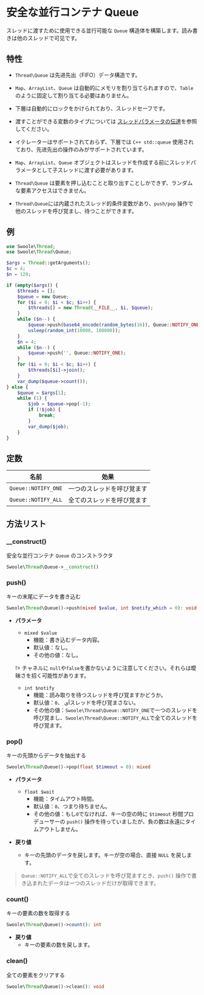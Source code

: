 # 安全な並行コンテナ Queue

スレッドに渡すために使用できる並行可能な `Queue` 構造体を構築します。読み書きは他のスレッドで可见です。

## 特性
- `Thread\Queue` は先进先出（FIFO）データ構造です。

- `Map`、`ArrayList`、`Queue` は自動的にメモリを割り当てられますので、`Table`のように固定して割り当てる必要はありません。

- 下層は自動的にロックをかけられており、スレッドセーフです。

- 渡すことができる変数のタイプについては [スレッドパラメータの伝達](thread/transfer.md)を参照してください。

- イテレーターはサポートされておらず、下層では `C++ std::queue` 使用されており、先进先出の操作のみがサポートされています。

- `Map`、`ArrayList`、`Queue` オブジェクトはスレッドを作成する前にスレッドパラメータとして子スレッドに渡す必要があります。

- `Thread\Queue` は要素を押し込むことと取り出すことしかできず、ランダムな要素アクセスはできません。

- `Thread\Queue`には内蔵されたスレッド的条件変数があり、`push/pop` 操作で他のスレッドを呼び覚まし、待つことができます。

## 例

```php
use Swoole\Thread;
use Swoole\Thread\Queue;

$args = Thread::getArguments();
$c = 4;
$n = 128;

if (empty($args)) {
    $threads = [];
    $queue = new Queue;
    for ($i = 0; $i < $c; $i++) {
        $threads[] = new Thread(__FILE__, $i, $queue);
    }
    while ($n--) {
        $queue->push(base64_encode(random_bytes(16)), Queue::NOTIFY_ONE);
        usleep(random_int(10000, 100000));
    }
    $n = 4;
    while ($n--) {
        $queue->push('', Queue::NOTIFY_ONE);
    }
    for ($i = 0; $i < $c; $i++) {
        $threads[$i]->join();
    }
    var_dump($queue->count());
} else {
    $queue = $args[1];
    while (1) {
        $job = $queue->pop(-1);
        if (!$job) {
            break;
        }
        var_dump($job);
    }
}
```

## 定数



名前 | 効果
---|---
`Queue::NOTIFY_ONE` | 一つのスレッドを呼び覚ます
`Queue::NOTIFY_ALL` | 全てのスレッドを呼び覚ます


## 方法リスト


### __construct()
安全な並行コンテナ `Queue` のコンストラクタ

```php
Swoole\Thread\Queue->__construct()
```


### push()
キーの末尾にデータを書き込む

```php
Swoole\Thread\Queue()->push(mixed $value, int $notify_which = 0): void
```

  * **パラメータ**
      * `mixed $value`
          * 機能：書き込むデータ内容。
          * 默认値：なし。
          * その他の値：なし。

      !> チャネルに `null`や`false`を書かないように注意してください。それらは曖昧さを招く可能性があります。
  
      * `int $notify`
          * 機能：読み取りを待つスレッドを呼び覚ますかどうか。
          * 默认値：`0`、 أيスレッドを呼び覚まさない。
          * その他の値：`Swoole\Thread\Queue::NOTIFY_ONE`で一つのスレッドを呼び覚まし、`Swoole\Thread\Queue::NOTIFY_ALL`で全てのスレッドを呼び覚ます。



### pop()
キーの先頭からデータを抽出する

```php
Swoole\Thread\Queue()->pop(float $timeout = 0): mixed
```

* **パラメータ**
    * `float $wait`
        * 機能：タイムアウト時間。
        * 默认値：`0`、つまり待ちません。
        * その他の値：もし`0`でなければ、キーの空の時に `$timeout` 秒間プロデューサーの `push()` 操作を待っていましたが、負の数は永遠にタイムアウトしません。

* **戻り値**
    * キーの先頭のデータを戻します。キーが空の場合、直接 `NULL` を戻します。

> `Queue::NOTIFY_ALL`で全てのスレッドを呼び覚ますとき、`push()` 操作で書き込まれたデータは一つのスレッドだけが取得できます。


### count()
キーの要素の数を取得する

```php
Swoole\Thread\Queue()->count(): int
```

* **戻り値**
    * キーの要素の数を戻します。

### clean()
全ての要素をクリアする

```php
Swoole\Thread\Queue()->clean(): void
```
